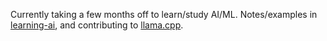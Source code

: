Currently taking a few months off to learn/study AI/ML. Notes/examples in [learning-ai](https://github.com/danbev/learning-ai/?tab=readme-ov-file#learning-ai), and contributing to [llama.cpp](https://github.com/ggerganov/llama.cpp).

